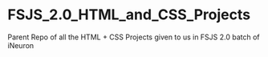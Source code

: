 # FSJS_2.0_HTML_and_CSS_Projects
Parent Repo of all the HTML + CSS Projects given to us in FSJS 2.0 batch of iNeuron
